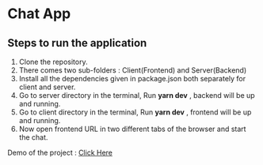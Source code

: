 # Chat App

## Steps to run the application

1. Clone the repository.
2. There comes two sub-folders : Client(Frontend) and Server(Backend)
3. Install all the dependencies given in package.json both separately for client and server.
4. Go to server directory in the terminal, Run **yarn dev** , backend will be up and running.
5. Go to client directory in the terminal, Run **yarn dev** , frontend will be up and running.
6. Now open frontend URL in two different tabs of the browser and start the chat.

Demo of the project : [Click Here](https://drive.google.com/file/d/1DetZO1ytFNoTSourloLu1XaC4KCdl4Yd/view?usp=sharing)
